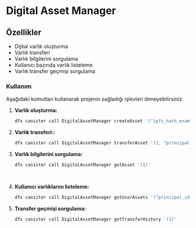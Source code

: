 # Digital Asset Manager


## Özellikler

- Dijital varlık oluşturma
- Varlık transferi
- Varlık bilgilerini sorgulama
- Kullanıcı bazında varlık listeleme
- Varlık transfer geçmişi sorgulama



### Kullanım
Aşağıdaki komutları kullanarak projenin sağladığı işlevleri deneyebilirsiniz:

1. **Varlık oluşturma:**

   ```bash
   dfx canister call DigitalAssetManager createAsset '("ipfs_hash_example", "metadata_example")'
   

2. **Varlık transferi::**
   
   ```bash
   dfx canister call DigitalAssetManager transferAsset '(1, "principal_id")'


4. **Varlık bilgilerini sorgulama:**
   
   ```bash
   dfx canister call DigitalAssetManager getAsset '(1)'

  
5. **Kullanıcı varlıklarını listeleme:**
   
   ```bash
   dfx canister call DigitalAssetManager getUserAssets '("principal_id")'


6. **Transfer geçmişi sorgulama:**
   
   ```bash
   dfx canister call DigitalAssetManager getTransferHistory '(1)'
   
